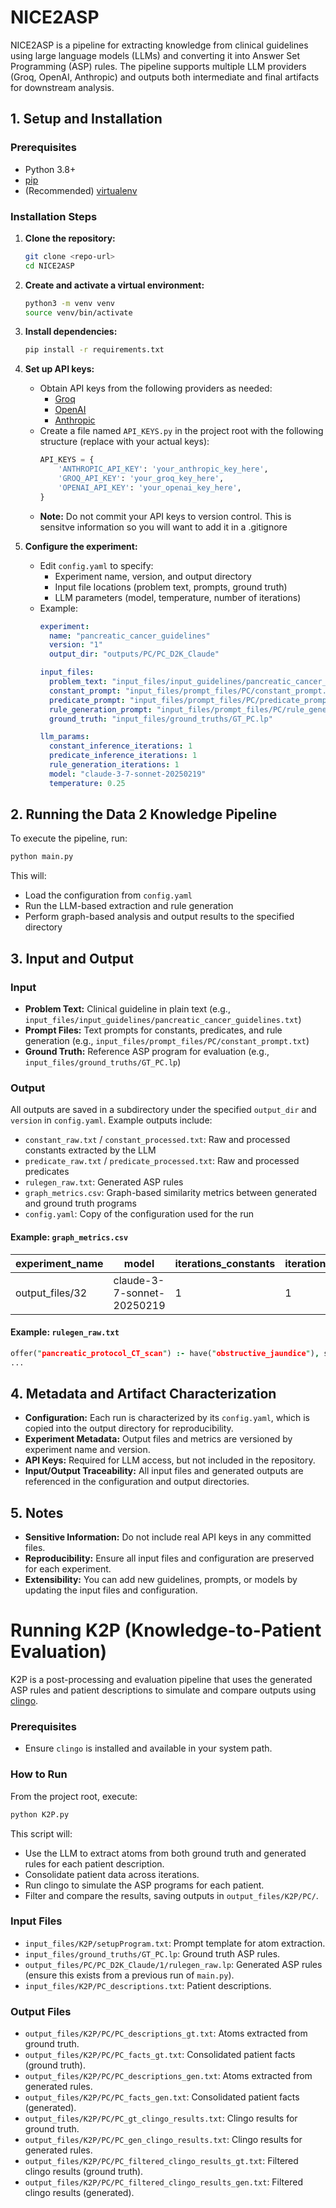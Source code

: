 
# NICE2ASP

NICE2ASP is a pipeline for extracting knowledge from clinical guidelines using large language models (LLMs) and converting it into Answer Set Programming (ASP) rules. The pipeline supports multiple LLM providers (Groq, OpenAI, Anthropic) and outputs both intermediate and final artifacts for downstream analysis.

## 1. Setup and Installation

### Prerequisites

- Python 3.8+
- [pip](https://pip.pypa.io/en/stable/installation/)
- (Recommended) [virtualenv](https://virtualenv.pypa.io/en/latest/)

### Installation Steps

1. **Clone the repository:**
   ```bash
   git clone <repo-url>
   cd NICE2ASP
   ```

2. **Create and activate a virtual environment:**
   ```bash
   python3 -m venv venv
   source venv/bin/activate
   ```

3. **Install dependencies:**
   ```bash
   pip install -r requirements.txt
   ```

4. **Set up API keys:**
   - Obtain API keys from the following providers as needed:
     - [Groq](https://console.groq.com/home)
     - [OpenAI](https://platform.openai.com/api-keys)
     - [Anthropic](https://docs.anthropic.com/en/api/admin-api/apikeys/get-api-key)
   - Create a file named `API_KEYS.py` in the project root with the following structure (replace with your actual keys):
     ```python
     API_KEYS = {
         'ANTHROPIC_API_KEY': 'your_anthropic_key_here',
         'GROQ_API_KEY': 'your_groq_key_here',
         'OPENAI_API_KEY': 'your_openai_key_here',
     }
     ```
   - **Note:** Do not commit your API keys to version control. This is sensitve information so you will want to add it in a .gitignore

5. **Configure the experiment:**
   - Edit `config.yaml` to specify:
     - Experiment name, version, and output directory
     - Input file locations (problem text, prompts, ground truth)
     - LLM parameters (model, temperature, number of iterations)
   - Example:
     ```yaml
     experiment:
       name: "pancreatic_cancer_guidelines"
       version: "1"
       output_dir: "outputs/PC/PC_D2K_Claude"

     input_files:
       problem_text: "input_files/input_guidelines/pancreatic_cancer_guidelines.txt"
       constant_prompt: "input_files/prompt_files/PC/constant_prompt.txt"
       predicate_prompt: "input_files/prompt_files/PC/predicate_prompt.txt"
       rule_generation_prompt: "input_files/prompt_files/PC/rule_generation_prompt.txt"
       ground_truth: "input_files/ground_truths/GT_PC.lp"

     llm_params:
       constant_inference_iterations: 1
       predicate_inference_iterations: 1
       rule_generation_iterations: 1
       model: "claude-3-7-sonnet-20250219"
       temperature: 0.25
     ```

## 2. Running the Data 2 Knowledge Pipeline

To execute the pipeline, run:

```bash
python main.py
```

This will:
- Load the configuration from `config.yaml`
- Run the LLM-based extraction and rule generation
- Perform graph-based analysis and output results to the specified directory

## 3. Input and Output

### Input

- **Problem Text:** Clinical guideline in plain text (e.g., `input_files/input_guidelines/pancreatic_cancer_guidelines.txt`)
- **Prompt Files:** Text prompts for constants, predicates, and rule generation (e.g., `input_files/prompt_files/PC/constant_prompt.txt`)
- **Ground Truth:** Reference ASP program for evaluation (e.g., `input_files/ground_truths/GT_PC.lp`)

### Output

All outputs are saved in a subdirectory under the specified `output_dir` and `version` in `config.yaml`. Example outputs include:

- `constant_raw.txt` / `constant_processed.txt`: Raw and processed constants extracted by the LLM
- `predicate_raw.txt` / `predicate_processed.txt`: Raw and processed predicates
- `rulegen_raw.txt`: Generated ASP rules
- `graph_metrics.csv`: Graph-based similarity metrics between generated and ground truth programs
- `config.yaml`: Copy of the configuration used for the run

#### Example: `graph_metrics.csv`
| experiment_name | model | iterations_constants | iterations_predicates | iterations_rulegen | temperature | wl_similarity | emd_similarity | adjacency_similarity | nodal_accuracy |
|-----------------|-------|---------------------|---------------------|-------------------|-------------|---------------|----------------|---------------------|----------------|
| output_files/32 | claude-3-7-sonnet-20250219 | 1 | 1 | 1 | 0.25 | 0.19408 | 0.79429 | 0.79234 | 0.66667 |

#### Example: `rulegen_raw.txt`
```prolog
offer("pancreatic_protocol_CT_scan") :- have("obstructive_jaundice"), suspected(cancer("pancreas")), not offered("draining_the_bile_duct").
...
```

## 4. Metadata and Artifact Characterization

- **Configuration:** Each run is characterized by its `config.yaml`, which is copied into the output directory for reproducibility.
- **Experiment Metadata:** Output files and metrics are versioned by experiment name and version.
- **API Keys:** Required for LLM access, but not included in the repository.
- **Input/Output Traceability:** All input files and generated outputs are referenced in the configuration and output directories.

## 5. Notes

- **Sensitive Information:** Do not include real API keys in any committed files.
- **Reproducibility:** Ensure all input files and configuration are preserved for each experiment.
- **Extensibility:** You can add new guidelines, prompts, or models by updating the input files and configuration.

# Running K2P (Knowledge-to-Patient Evaluation)

K2P is a post-processing and evaluation pipeline that uses the generated ASP rules and patient descriptions to simulate and compare outputs using [clingo](https://potassco.org/clingo/).

### Prerequisites

- Ensure `clingo` is installed and available in your system path.

### How to Run

From the project root, execute:

```bash
python K2P.py
```

This script will:
- Use the LLM to extract atoms from both ground truth and generated rules for each patient description.
- Consolidate patient data across iterations.
- Run clingo to simulate the ASP programs for each patient.
- Filter and compare the results, saving outputs in `output_files/K2P/PC/`.

### Input Files

- `input_files/K2P/setupProgram.txt`: Prompt template for atom extraction.
- `input_files/ground_truths/GT_PC.lp`: Ground truth ASP rules.
- `output_files/PC/PC_D2K_Claude/1/rulegen_raw.lp`: Generated ASP rules (ensure this exists from a previous run of `main.py`).
- `input_files/K2P/PC_descriptions.txt`: Patient descriptions.

### Output Files

- `output_files/K2P/PC/PC_descriptions_gt.txt`: Atoms extracted from ground truth.
- `output_files/K2P/PC/PC_facts_gt.txt`: Consolidated patient facts (ground truth).
- `output_files/K2P/PC/PC_descriptions_gen.txt`: Atoms extracted from generated rules.
- `output_files/K2P/PC/PC_facts_gen.txt`: Consolidated patient facts (generated).
- `output_files/K2P/PC/PC_gt_clingo_results.txt`: Clingo results for ground truth.
- `output_files/K2P/PC/PC_gen_clingo_results.txt`: Clingo results for generated rules.
- `output_files/K2P/PC/PC_filtered_clingo_results_gt.txt`: Filtered clingo results (ground truth).
- `output_files/K2P/PC/PC_filtered_clingo_results_gen.txt`: Filtered clingo results (generated).
